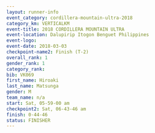 ```yaml
---
layout: runner-info 
event_category: cordillera-mountain-ultra-2018 
category_km: VERTICALKM 
event-title: 2018 CORDILLERA MOUNTAIN ULTRA 
event-location: Dalupirip Itogon Benguet Philippines 
event-logo: 
event-date: 2018-03-03 
checkpoint-name2: Finish (T-2) 
overall_rank: 1
gender_rank: 1
category_rank: 
bib: VK069
first_name: Hiroaki
last_name: Matsunga
gender: M
team_name: n/a
start: Sat, 05-59-00 am
checkpoint2: Sat, 06-43-46 am
finish: 0-44-46
status: FINISHER
---
```

